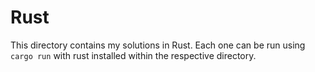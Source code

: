 # Rust

This directory contains my solutions in Rust. Each one can be run using `cargo run` with rust installed within the respective directory.